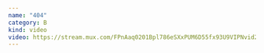 ```yaml
---
name: "404"
category: B
kind: video
video: https://stream.mux.com/FPnAaq0201Bpl786eSXxPUM6D55fx93U9VIPNvid2WEMk.m3u8
---
```

